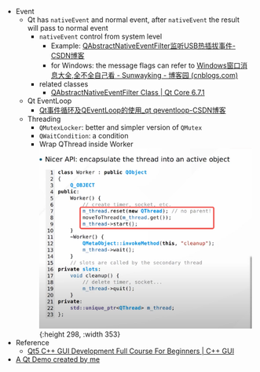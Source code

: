 - Event
	- Qt has `nativeEvent` and normal event, after `nativeEvent` the result will pass to normal event
		- `nativeEvent` control from system level
			- Example: [QAbstractNativeEventFilter监听USB热插拔事件-CSDN博客](https://blog.csdn.net/qq_36551444/article/details/126028571?spm=1001.2101.3001.6650.2&utm_medium=distribute.pc_relevant.none-task-blog-2%7Edefault%7ECTRLIST%7ERate-2-126028571-blog-82428500.235%5Ev43%5Epc_blog_bottom_relevance_base2&depth_1-utm_source=distribute.pc_relevant.none-task-blog-2%7Edefault%7ECTRLIST%7ERate-2-126028571-blog-82428500.235%5Ev43%5Epc_blog_bottom_relevance_base2)
			- for Windows: the message flags can refer to [Windows窗口消息大全,全不全自己看 - Sunwayking - 博客园 (cnblogs.com)](https://www.cnblogs.com/Sunwayking/articles/2817580.html)
		- related classes
			- [QAbstractNativeEventFilter Class | Qt Core 6.7.1](https://doc.qt.io/qt-6/qabstractnativeeventfilter.html)
	- Qt EventLoop
		- [Qt事件循环及QEventLoop的使用_qt qeventloop-CSDN博客](https://blog.csdn.net/kupepoem/article/details/121844578)
	- Threading
		- `QMutexLocker`: better and simpler version of `QMutex`
		- `QWaitCondition`: a condition
		- Wrap QThread inside Worker
		  ![image.png](../assets/image_1717998081390_0.png){:height 298, :width 353}
- Reference
	- [Qt5 C++ GUI Development Full Course For Beginners | C++ GUI](https://www.youtube.com/watch?v=Et_bgnJ_Hhg)
- [A Qt Demo created by me](https://github.com/Kexin-Wei/QTCppCallPython_Demo)